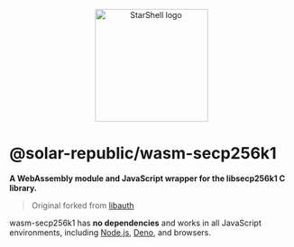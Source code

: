 <p align="center">
  <a href="https://starshell.net/">
    <img src="https://starshell.net/media/logoshort.svg" alt="StarShell logo" width="200">
  </a>
</p>

# @solar-republic/wasm-secp256k1

**A WebAssembly module and JavaScript wrapper for the libsecp256k1 C library.**

> Original forked from [libauth](https://github.com/bitauth/libauth)

wasm-secp256k1 has **no dependencies** and works in all JavaScript environments,
including [Node.js](https://nodejs.org/), [Deno](https://deno.land/), and
browsers.
